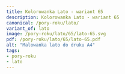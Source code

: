 ```yaml
---
title: Kolorowanka Lato - wariant 65
description: Kolorowanka Lato - wariant 65
canonical: /pory-roku/lato/
variant_of: lato
image: /pory-roku/lato/65/lato-65.svg
pdf: /pory-roku/lato/65/lato-65.pdf
alt: "Malowanka lato do druku A4"
tags:
- pory-roku
- lato
---
```

